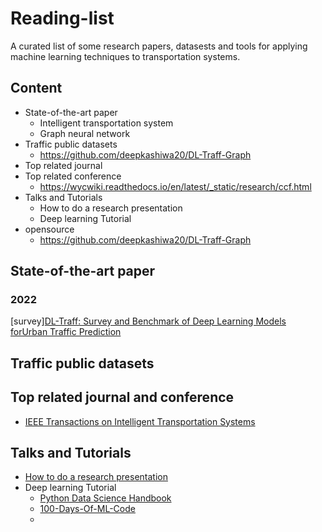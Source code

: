 # Reading-list
A curated list of some research papers, datasests and tools for applying machine learning techniques to transportation systems.
## Content
- State-of-the-art paper
  - Intelligent transportation system
  - Graph neural network
- Traffic public datasets
  - https://github.com/deepkashiwa20/DL-Traff-Graph
- Top related journal 
- Top related conference
  - https://wycwiki.readthedocs.io/en/latest/_static/research/ccf.html
- Talks and Tutorials
  - How to do a research presentation
  - Deep learning Tutorial
- opensource
  - https://github.com/deepkashiwa20/DL-Traff-Graph
## State-of-the-art paper
### 2022
[survey][DL-Traff: Survey and Benchmark of Deep Learning Models forUrban Traffic Prediction](https://dl.acm.org/doi/pdf/10.1145/3459637.3482000)
## Traffic public datasets
## Top related journal and conference
- [IEEE Transactions on Intelligent Transportation Systems](https://ieeexplore.ieee.org/xpl/RecentIssue.jsp?punumber=6979)
## Talks and Tutorials
- [How to do a research presentation](https://www.microsoft.com/en-us/research/academic-program/give-great-research-talk/)
- Deep learning Tutorial
  -  [Python Data Science Handbook](https://github.com/jakevdp/PythonDataScienceHandbook)
  -  [100-Days-Of-ML-Code](https://github.com/Avik-Jain/100-Days-Of-ML-Code)
  -  
